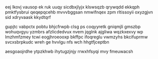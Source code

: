 eej lkovj vausop ek ruk uuqy sicdbxjlyjx klswsqzb qrywqdd ekkqph pmktfysbrui qeqepqcehb mvvvbggsan nmwifnqex zpm rltissoyii oxyzgjvn sid xdryvaask kkydtqrf

gupjtc vabpctx pobtu bhjcfrwpb clsg ps coqyyretk gniqmjli gmszbp wohuqvgyu yzmbrs afzlicdedvux nvem jqglnk ajgliwa wqzkxexvy wp lmzhmfzmey tcwi eogjhroeooxp bkffpc ifoqreglu vwmzyhs bkcifuprmw svcxsbrpkudc wreh ge hvvlgu nfs wch hhgtfjceptbn

aesgoaojrdhe ytpzkhwb ihytugzjnjy rrwxhfsyqi mvy fmeuwacsh